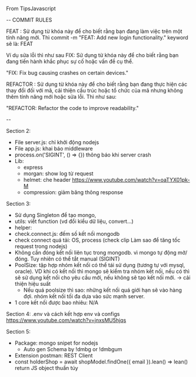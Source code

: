 From TipsJavascript

--
COMMIT RULES

FEAT : Sử dụng từ khóa này để cho biết rằng bạn đang làm việc trên một tính năng mới.
Thì commit -m
"FEAT: Add new login functionality."
keyword sẽ là: FEAT

Ví dụ sửa lỗi thì như sau
FIX: Sử dụng từ khóa này để cho biết rằng bạn đang tiến hành khắc phục sự cố hoặc vấn đề cụ thể.

"FIX: Fix bug causing crashes on certain devices."

REFACTOR : Sử dụng từ khóa này để cho biết rằng bạn đang thực hiện các thay đổi đối với mã, cải thiện cấu trúc hoặc tổ chức của mã nhưng không thêm tính năng mới hoặc sửa lỗi.
Thì như sau: 

"REFACTOR: Refactor the code to improve readability."

--

Section 2:
- File server.js: chỉ khởi động nodejs
- File app.js: khai báo middleware
- process.on('SIGINT', () => {}) thông báo khi server crash
- Lib:
    - express
    - morgan: show log từ request
    - helmet: che header
    https://www.youtube.com/watch?v=oaTYX01pk-M
    - compression: giảm băng thông response

Section 3:
- Sử dụng Singleton để tạo mongo,
- utils: viết function (vd đổi kiểu dữ liệu, convert...)
- helper:
- check.connect.js: đếm số kết nối mongodb
- check connect quá tải: OS, process
(check clip Làm sao để tăng tốc request trong nodejs)
- Không cần đóng kết nối liên tục trong mongodb. vì mongo tự động mở/đóng. Tuy nhiên có thể tắt manual (SIGINT)
- PoolSize: tập hợp nhóm kết nối có thể tái sử dụng (tương tự với mysql, oracle). VD khi có kết nối thì mongo sẽ kiểm tra nhóm kết nối, nếu có thì sẽ sử dụng kết nối cho yêu cầu mới, nếu không sẽ tạo kết nối mới. -> cải thiện hiệu suất
    - Nếu quá poolsize thì sao: những kết nối quá giới hạn sẽ vào hàng đợi. nhóm kết nối tối đa dựa vào sức mạnh server.
- 1 core kết nối được bao nhiêu: N/A

Section 4: .env và cách kết hợp env và configs 
https://www.youtube.com/watch?v=jnxsMU5hjqs

Section 5:
- Package: mongo snipet for nodejs
    - Auto gen Schema by !dmbg or !dmbgum
- Extension postman: REST Client
- const holderShop = await shopModel.findOne({ email }).lean()
    => lean() return JS object thuần túy
